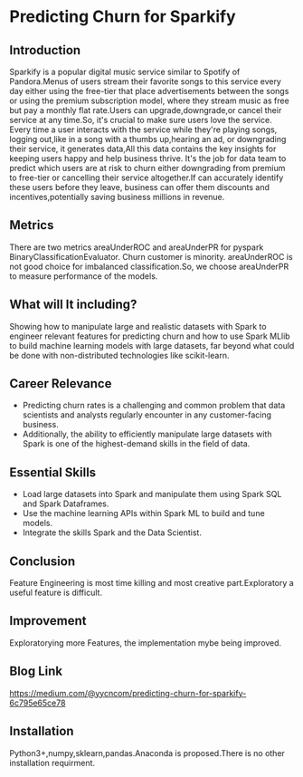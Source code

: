 # Predicting Churn for Sparkify

## Introduction
   Sparkify is a popular digital music service similar to Spotify of Pandora.Menus of users stream their favorite songs to this service every day either using the free-tier that place advertisements between the songs or using the premium subscription model, where they stream music as free but pay a monthly flat rate.Users can upgrade,downgrade,or cancel their service at any time.So, it's crucial to make sure users love the service.
   Every time a user interacts with the service while they're playing songs, logging out,like in a song with a thumbs up,hearing an ad, or downgrading their service, it generates data,All this data contains the key insights for keeping users happy and help business thrive.
   It's the job for data team to predict which users are at risk to churn either downgrading from premium to free-tier or cancelling their service altogether.If can accurately identify these users before they leave, business can offer them discounts and incentives,potentially saving business millions in revenue.

## Metrics
  There are two metrics areaUnderROC and areaUnderPR for pyspark BinaryClassificationEvaluator. Churn customer is minority. areaUnderROC is not good choice for imbalanced classification.So, we choose areaUnderPR to measure performance of the models.  

## What will It including?
   Showing how to manipulate large and realistic datasets with Spark to engineer relevant features for predicting churn and  how to use Spark MLlib to build machine learning models with large datasets, far beyond what could be done with non-distributed technologies like scikit-learn.

## Career Relevance

   - Predicting churn rates is a challenging and common problem that data scientists and analysts regularly encounter in any customer-facing business. 
   - Additionally, the ability to efficiently manipulate large datasets with Spark is one of the highest-demand skills in the field of data.

## Essential Skills

   - Load large datasets into Spark and manipulate them using Spark SQL and Spark Dataframes.
   - Use the machine learning APIs within Spark ML to build and tune models.
   - Integrate the skills Spark and the Data Scientist. 
   
## Conclusion
   Feature Engineering is most time killing and most creative part.Exploratory a useful feature is difficult.
    
## Improvement
   Exploratorying more Features, the implementation mybe being improved.
    
## Blog Link
https://medium.com/@yycncom/predicting-churn-for-sparkify-6c795e65ce78

## Installation

Python3+,numpy,sklearn,pandas.Anaconda is proposed.There is no other installation requirment.
